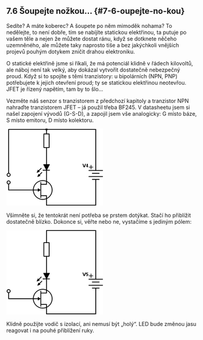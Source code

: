 ## 7.6 Šoupejte nožkou… {#7-6-oupejte-no-kou}

Sedíte? A máte koberec? A šoupete po něm mimoděk nohama? To nedělejte, to není dobře, tím se nabíjíte statickou elektřinou, ta putuje po vašem těle a nejen že můžete dostat ránu, když se dotknete něčeho uzemněného, ale můžete taky naprosto tiše a bez jakýchkoli vnějších projevů pouhým dotykem zničit drahou elektroniku.

O statické elektřině jsme si říkali, že má potenciál klidně v řádech kilovoltů, ale náboj není tak velký, aby dokázal vytvořit dostatečně nebezpečný proud. Když si to spojíte s těmi tranzistory: u bipolárních (NPN, PNP) potřebujete k jejich otevření proud; ty se statickou elektřinou neotevřou. JFET je řízený napětím, tam by to šlo…

Vezměte náš senzor s tranzistorem z předchozí kapitoly a tranzistor NPN nahraďte tranzistorem JFET – já použil třeba BF245\. V datasheetu jsem si našel zapojení vývodů (G-S-D), a zapojil jsem vše analogicky: G místo báze, S místo emitoru, D místo kolektoru.

![96-1.png](images/000211.png)

Všimněte si, že tentokrát není potřeba se prstem dotýkat. Stačí ho přiblížit dostatečně blízko. Dokonce si, věřte nebo ne, vystačíme s jediným pólem:

![96-2.png](images/000227.png)

Klidně použijte vodič s izolací, ani nemusí být „holý“. LED bude změnou jasu reagovat i na pouhé přiblížení ruky.
